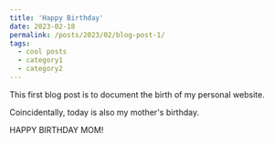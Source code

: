 ```yaml
---
title: 'Happy Birthday'
date: 2023-02-18
permalink: /posts/2023/02/blog-post-1/
tags:
  - cool posts
  - category1
  - category2
---
```


This first blog post is to document the birth of my personal website. 

Coincidentally, today is also my mother's birthday.  

HAPPY BIRTHDAY MOM!
